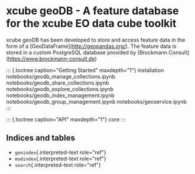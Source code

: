 # xcube geoDB - A feature database for the xcube EO data cube toolkit

xcube geoDB has been developed to store and access feature data in the
form of a \[GeoDataFrame\](<http://geopandas.org/>). The feature data is
stored in a custom PostgreSQL database provided by \[Brockmann
Consult\](<https://www.brockmann-consult.de>)

::: {.toctree caption="Getting Started" maxdepth="1"}
installation notebooks/geodb_manage_collections.ipynb
notebooks/geodb_share_collections.ipynb
notebooks/geodb_explore_collections.ipynb
notebooks/geodb_index_management.ipynb
notebooks/geodb_group_management.ipynb notebooks/geoservice.ipynb
:::

::: {.toctree caption="API" maxdepth="1"}
core
:::

## Indices and tables

-   `genindex`{.interpreted-text role="ref"}
-   `modindex`{.interpreted-text role="ref"}
-   `search`{.interpreted-text role="ref"}
